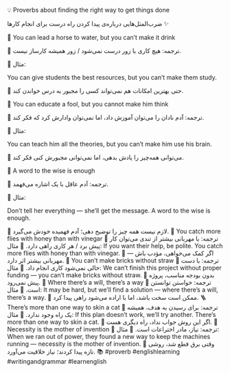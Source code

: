 💡 Proverbs about finding the right way to get things done

ضرب‌المثل‌هایی درباره‌ی پیدا کردن راه درست برای انجام کارها ✨

🐴 You can lead a horse to water, but you can’t make it drink

🔹 ترجمه: هیچ کاری با زور درست نمی‌شود / زور همیشه کارساز نیست.

🔹 مثال:

You can give students the best resources, but you can’t make them study.

📘 حتی بهترین امکانات هم نمی‌تواند کسی را مجبور به درس خواندن کند.

🧠 You can educate a fool, but you cannot make him think

🔹 ترجمه: آدم نادان را می‌توان آموزش داد، اما نمی‌توان وادارش کرد که فکر کند.

🔹 مثال:

You can teach him all the theories, but you can’t make him use his brain.

📘 می‌توانی همه‌چیز را یادش بدهی، اما نمی‌توانی مجبورش کنی فکر کند.

💬 A word to the wise is enough

🔹 ترجمه: آدم عاقل با یک اشاره می‌فهمد.

🔹 مثال:

Don’t tell her everything — she’ll get the message. A word to the wise is enough.

📘 لازم نیست همه چیز را توضیح دهی؛ آدم فهمیده خودش می‌گیرد.
🍯 You catch more flies with honey than with vinegar
🔹 ترجمه: با مهربانی بیشتر از تندی می‌توان کار پیش برد / هر کاری راهی دارد.
🔹 مثال:
If you want their help, be polite. You catch more flies with honey than with vinegar.
📘 اگر کمک می‌خواهی، مؤدب باش — مهربانی بیشتر اثر دارد.
🧱 You can’t make bricks without straw
🔹 ترجمه: با دست خالی نمی‌شود کاری انجام داد.
🔹 مثال:
We can’t finish this project without proper funding — you can’t make bricks without straw.
📘 بدون بودجه مناسب، پروژه پیش نمی‌رود.
🔧 Where there’s a will, there’s a way
🔹 ترجمه: خواستن توانستن است.
🔹 مثال:
It may be hard, but we’ll find a solution — where there’s a will, there’s a way.
📘 ممکن است سخت باشد، اما با اراده می‌شود راهی پیدا کرد.
🪜 There’s more than one way to skin a cat
🔹 ترجمه: برای رسیدن به هدف، همیشه یک راه وجود ندارد.
🔹 مثال:
If this plan doesn’t work, we’ll try another. There’s more than one way to skin a cat.
📘 اگر این روش جواب نداد، راه دیگری هست.
🔄 Necessity is the mother of invention
🔹 ترجمه: نیاز، مادر اختراعات است.
🔹 مثال:
When we ran out of power, they found a new way to keep the machines running — necessity is the mother of invention.
📘 وقتی برق قطع شد، روشی تازه پیدا کردند؛ نیاز خلاقیت می‌آورد.
📚 #proverb #englishlearning #writingandgrammar #learnenglish

